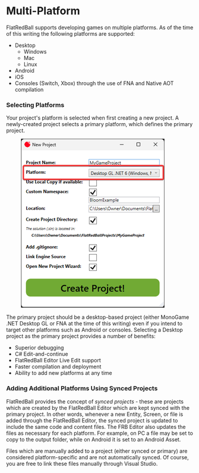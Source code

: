 # Multi-Platform

FlatRedBall supports developing games on multiple platforms. As of the time of this writing the following platforms are supported:

* Desktop
  * Windows
  * Mac
  * Linux
* Android
* iOS
* Consoles (Switch, Xbox) through the use of FNA and Native AOT compilation

### Selecting Platforms

Your project's platform is selected when first creating a new project. A newly-created project selects a primary platform, which defines the primary project.&#x20;

<figure><img src="../../.gitbook/assets/image (2) (1) (1) (1) (1) (1) (1).png" alt=""><figcaption></figcaption></figure>

The primary project should be a desktop-based project (either MonoGame .NET Desktop GL or FNA at the time of this writing) even if you intend to target other platforms such as Android or consoles. Selecting a Desktop project as the primary project provides a number of benefits:

* Superior debugging
* C# Edit-and-continue
* FlatRedBall Editor Live Edit support
* Faster compilation and deployment
* Ability to add new platforms at any time

### Adding Additional Platforms Using Synced Projects

FlatRedBall provides the concept of _synced projects_ - these are projects which are created by the FlatRedBall Editor which are kept synced with the primary project. In other words, whenever a new Entity, Screen, or file is added through the FlatRedBall Editor, the synced project is updated to include the same code and content files. The FRB Editor also updates the files as necessary for each platform. For example, on PC a file may be set to copy to the output folder, while on Android it is set to an Android Asset.

Files which are manually added to a project (either synced or primary) are considered platform-specific and are not automatically synced. Of course, you are free to link these files manually through Visual Studio.


